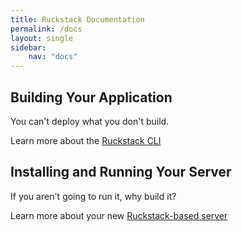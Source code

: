 ```yaml
---
title: Ruckstack Documentation
permalink: /docs
layout: single
sidebar:
    nav: "docs"
---
```


## Building Your Application

You can't deploy what you don't build.

Learn more about the [Ruckstack CLI](/docs/cli)

## Installing and Running Your Server

If you aren't going to run it, why build it?

Learn more about your new [Ruckstack-based server](/docs/server)